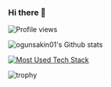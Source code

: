 ### Hi there 👋

<!--
**ogunsakin01/ogunsakin01** is a ✨ _special_ ✨ repository because its `README.md` (this file) appears on your GitHub profile.

Here are some ideas to get you started:

- 🔭 I’m currently working on ...
- 🌱 I’m currently learning ...
- 👯 I’m looking to collaborate on ...
- 🤔 I’m looking for help with ...
- 💬 Ask me about ...
- 📫 How to reach me: ...
- 😄 Pronouns: ...
- ⚡ Fun fact: ...
-->

![Profile views](https://gpvc.arturio.dev/ogunsakin01)

![ogunsakin01's Github stats](https://github-readme-stats.vercel.app/api?username=ogunsakin01&count_private=true&show_icons=true&include_all_commits=true)

 [![Most Used Tech Stack](https://github-readme-stats.vercel.app/api/top-langs/?username=ogunsakin01&langs_count=10)](https://github.com/anuraghazra/github-readme-stats)
 
 ![trophy](https://github-profile-trophy.vercel.app/?username=ogunsakin01)
